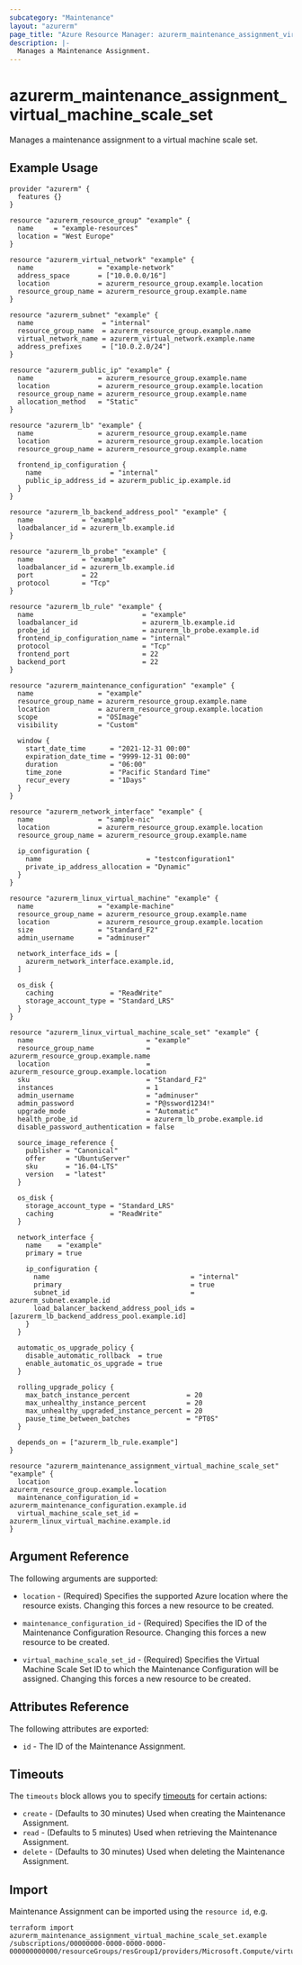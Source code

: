 ```yaml
---
subcategory: "Maintenance"
layout: "azurerm"
page_title: "Azure Resource Manager: azurerm_maintenance_assignment_virtual_machine_scale_set"
description: |-
  Manages a Maintenance Assignment.
---
```


# azurerm_maintenance_assignment_virtual_machine_scale_set

Manages a maintenance assignment to a virtual machine scale set.

## Example Usage

```hcl
provider "azurerm" {
  features {}
}

resource "azurerm_resource_group" "example" {
  name     = "example-resources"
  location = "West Europe"
}

resource "azurerm_virtual_network" "example" {
  name                = "example-network"
  address_space       = ["10.0.0.0/16"]
  location            = azurerm_resource_group.example.location
  resource_group_name = azurerm_resource_group.example.name
}

resource "azurerm_subnet" "example" {
  name                 = "internal"
  resource_group_name  = azurerm_resource_group.example.name
  virtual_network_name = azurerm_virtual_network.example.name
  address_prefixes     = ["10.0.2.0/24"]
}

resource "azurerm_public_ip" "example" {
  name                = azurerm_resource_group.example.name
  location            = azurerm_resource_group.example.location
  resource_group_name = azurerm_resource_group.example.name
  allocation_method   = "Static"
}

resource "azurerm_lb" "example" {
  name                = azurerm_resource_group.example.name
  location            = azurerm_resource_group.example.location
  resource_group_name = azurerm_resource_group.example.name

  frontend_ip_configuration {
    name                 = "internal"
    public_ip_address_id = azurerm_public_ip.example.id
  }
}

resource "azurerm_lb_backend_address_pool" "example" {
  name            = "example"
  loadbalancer_id = azurerm_lb.example.id
}

resource "azurerm_lb_probe" "example" {
  name            = "example"
  loadbalancer_id = azurerm_lb.example.id
  port            = 22
  protocol        = "Tcp"
}

resource "azurerm_lb_rule" "example" {
  name                           = "example"
  loadbalancer_id                = azurerm_lb.example.id
  probe_id                       = azurerm_lb_probe.example.id
  frontend_ip_configuration_name = "internal"
  protocol                       = "Tcp"
  frontend_port                  = 22
  backend_port                   = 22
}

resource "azurerm_maintenance_configuration" "example" {
  name                = "example"
  resource_group_name = azurerm_resource_group.example.name
  location            = azurerm_resource_group.example.location
  scope               = "OSImage"
  visibility          = "Custom"

  window {
    start_date_time      = "2021-12-31 00:00"
    expiration_date_time = "9999-12-31 00:00"
    duration             = "06:00"
    time_zone            = "Pacific Standard Time"
    recur_every          = "1Days"
  }
}

resource "azurerm_network_interface" "example" {
  name                = "sample-nic"
  location            = azurerm_resource_group.example.location
  resource_group_name = azurerm_resource_group.example.name

  ip_configuration {
    name                          = "testconfiguration1"
    private_ip_address_allocation = "Dynamic"
  }
}

resource "azurerm_linux_virtual_machine" "example" {
  name                = "example-machine"
  resource_group_name = azurerm_resource_group.example.name
  location            = azurerm_resource_group.example.location
  size                = "Standard_F2"
  admin_username      = "adminuser"

  network_interface_ids = [
    azurerm_network_interface.example.id,
  ]

  os_disk {
    caching              = "ReadWrite"
    storage_account_type = "Standard_LRS"
  }
}

resource "azurerm_linux_virtual_machine_scale_set" "example" {
  name                            = "example"
  resource_group_name             = azurerm_resource_group.example.name
  location                        = azurerm_resource_group.example.location
  sku                             = "Standard_F2"
  instances                       = 1
  admin_username                  = "adminuser"
  admin_password                  = "P@ssword1234!"
  upgrade_mode                    = "Automatic"
  health_probe_id                 = azurerm_lb_probe.example.id
  disable_password_authentication = false

  source_image_reference {
    publisher = "Canonical"
    offer     = "UbuntuServer"
    sku       = "16.04-LTS"
    version   = "latest"
  }

  os_disk {
    storage_account_type = "Standard_LRS"
    caching              = "ReadWrite"
  }

  network_interface {
    name    = "example"
    primary = true

    ip_configuration {
      name                                   = "internal"
      primary                                = true
      subnet_id                              = azurerm_subnet.example.id
      load_balancer_backend_address_pool_ids = [azurerm_lb_backend_address_pool.example.id]
    }
  }

  automatic_os_upgrade_policy {
    disable_automatic_rollback  = true
    enable_automatic_os_upgrade = true
  }

  rolling_upgrade_policy {
    max_batch_instance_percent              = 20
    max_unhealthy_instance_percent          = 20
    max_unhealthy_upgraded_instance_percent = 20
    pause_time_between_batches              = "PT0S"
  }

  depends_on = ["azurerm_lb_rule.example"]
}

resource "azurerm_maintenance_assignment_virtual_machine_scale_set" "example" {
  location                     = azurerm_resource_group.example.location
  maintenance_configuration_id = azurerm_maintenance_configuration.example.id
  virtual_machine_scale_set_id = azurerm_linux_virtual_machine.example.id
}
```

## Argument Reference

The following arguments are supported:

* `location` - (Required) Specifies the supported Azure location where the resource exists. Changing this forces a new resource to be created.

* `maintenance_configuration_id` - (Required) Specifies the ID of the Maintenance Configuration Resource. Changing this forces a new resource to be created.

* `virtual_machine_scale_set_id` - (Required) Specifies the Virtual Machine Scale Set ID to which the Maintenance Configuration will be assigned. Changing this forces a new resource to be created.

## Attributes Reference

The following attributes are exported:

* `id` - The ID of the Maintenance Assignment.

## Timeouts

The `timeouts` block allows you to specify [timeouts](https://www.terraform.io/language/resources/syntax#operation-timeouts) for certain actions:

* `create` - (Defaults to 30 minutes) Used when creating the Maintenance Assignment.
* `read` - (Defaults to 5 minutes) Used when retrieving the Maintenance Assignment.
* `delete` - (Defaults to 30 minutes) Used when deleting the Maintenance Assignment.

## Import

Maintenance Assignment can be imported using the `resource id`, e.g.

```shell
terraform import azurerm_maintenance_assignment_virtual_machine_scale_set.example /subscriptions/00000000-0000-0000-0000-000000000000/resourceGroups/resGroup1/providers/Microsoft.Compute/virtualMachineScaleSets/vmss1/providers/Microsoft.Maintenance/configurationAssignments/assign1
```
